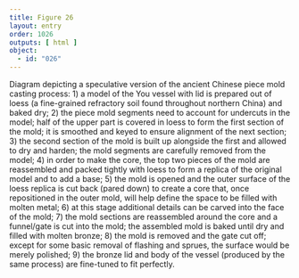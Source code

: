 ```yaml
---
title: Figure 26
layout: entry
order: 1026
outputs: [ html ]
object:
  - id: "026"
---
```


Diagram depicting a speculative version of the ancient Chinese piece mold casting process: 1) a model of the You vessel with lid is prepared out of loess (a fine-grained refractory soil found throughout northern China) and baked dry; 2) the piece mold segments need to account for undercuts in the model; half of the upper part is covered in loess to form the first section of the mold; it is smoothed and keyed to ensure alignment of the next section; 3) the second section of the mold is built up alongside the first and allowed to dry and harden; the mold segments are carefully removed from the model; 4) in order to make the core, the top two pieces of the mold are reassembled and packed tightly with loess to form a replica of the original model and to add a base; 5) the mold is opened and the outer surface of the loess replica is cut back (pared down) to create a core that, once repositioned in the outer mold, will help define the space to be filled with molten metal; 6) at this stage additional details can be carved into the face of the mold; 7) the mold sections are reassembled around the core and a funnel/gate is cut into the mold; the assembled mold is baked until dry and filled with molten bronze; 8) the mold is removed and the gate cut off; except for some basic removal of flashing and sprues, the surface would be merely polished; 9) the bronze lid and body of the vessel (produced by the same process) are fine-tuned to fit perfectly.
